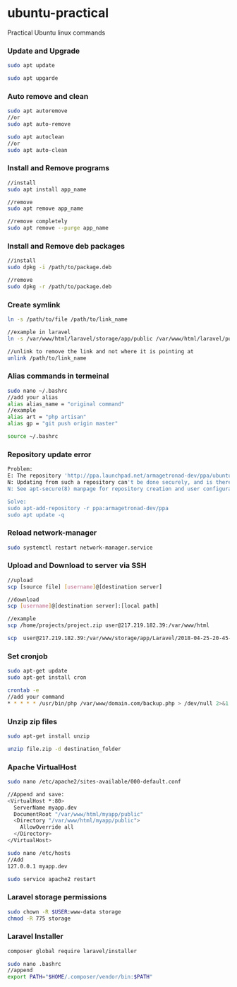 # ubuntu-practical
Practical Ubuntu linux commands 

### Update and Upgrade
```bash
sudo apt update

sudo apt upgarde
```


### Auto remove and clean
```bash
sudo apt autoremove
//or
sudo apt auto-remove

sudo apt autoclean
//or
sudo apt auto-clean
```

### Install and Remove programs
```bash
//install
sudo apt install app_name

//remove
sudo apt remove app_name

//remove completely
sudo apt remove --purge app_name
```
### Install and Remove deb packages
```bash
//install
sudo dpkg -i /path/to/package.deb

//remove
sudo dpkg -r /path/to/package.deb
```

### Create symlink
```bash
ln -s /path/to/file /path/to/link_name

//example in laravel
ln -s /var/www/html/laravel/storage/app/public /var/www/html/laravel/public/storage

//unlink to remove the link and not where it is pointing at
unlink /path/to/link_name
```

### Alias commands in termeinal
```bash
sudo nano ~/.bashrc
//add your alias
alias alias_name = "original command"
//example
alias art = "php artisan"
alias gp = "git push origin master"

source ~/.bashrc
```
### Repository update error
```bash
Problem:
E: The repository 'http://ppa.launchpad.net/armagetronad-dev/ppa/ubuntu bionic Release' does not have a Release file. 
N: Updating from such a repository can't be done securely, and is therefore disabled by default. 
N: See apt-secure(8) manpage for repository creation and user configuration details.

Solve:
sudo apt-add-repository -r ppa:armagetronad-dev/ppa
sudo apt update -q
```

### Reload network-manager
```bash
sudo systemctl restart network-manager.service
```

### Upload and Download to server via SSH
```bash
//upload
scp [source file] [username]@[destination server]

//download
scp [username]@[destination server]:[local path]

//example
scp /home/projects/project.zip user@217.219.182.39:/var/www/html

scp  user@217.219.182.39:/var/www/storage/app/Laravel/2018-04-25-20-45-22.zip /home/hashem/
```
### Set cronjob
```bash
sudo apt-get update
sudo apt-get install cron

crontab -e
//add your command
* * * * * /usr/bin/php /var/www/domain.com/backup.php > /dev/null 2>&1
```

### Unzip zip files
```bash
sudo apt-get install unzip

unzip file.zip -d destination_folder
```

### Apache VirtualHost
```bash
sudo nano /etc/apache2/sites-available/000-default.conf

//Append and save:
<VirtualHost *:80>
  ServerName myapp.dev
  DocumentRoot "/var/www/html/myapp/public"
  <Directory "/var/www/html/myapp/public">
    AllowOverride all
  </Directory>
</VirtualHost>

sudo nano /etc/hosts
//Add 
127.0.0.1 myapp.dev

sudo service apache2 restart
```

### Laravel storage permissions
```bash
sudo chown -R $USER:www-data storage
chmod -R 775 storage
```

### Laravel Installer
```bash
composer global require laravel/installer

sudo nano .bashrc
//append
export PATH="$HOME/.composer/vendor/bin:$PATH"
```

